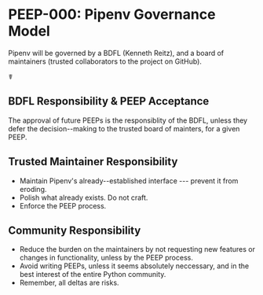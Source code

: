 # PEEP-000: Pipenv Governance Model

Pipenv will be governed by a BDFL (Kenneth Reitz), and a board of maintainers (trusted collaborators to the project on GitHub).

☤

## BDFL Responsibility & PEEP Acceptance

The approval of future PEEPs is the responsiblity of the BDFL, unless they defer the decision--making to the trusted board of mainters, for a given PEEP.

## Trusted Maintainer Responsibility

-   Maintain Pipenv's already--established interface --- prevent it from eroding.
-   Polish what already exists. Do not craft.
-   Enforce the PEEP process.

## Community Responsibility

-   Reduce the burden on the maintainers by not requesting new features or changes in functionality, unless by the PEEP process.
-   Avoid writing PEEPs, unless it seems absolutely neccessary, and in the best interest of the entire Python community.
-   Remember, all deltas are risks.
